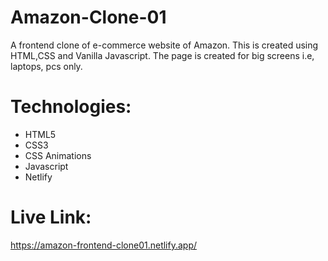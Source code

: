 # Amazon-Clone-01
A frontend clone of e-commerce website of Amazon. This is created using HTML,CSS and Vanilla Javascript. The page is created for big screens i.e, laptops, pcs only.

# Technologies:
* HTML5
* CSS3
* CSS Animations
* Javascript
* Netlify

# Live Link:
https://amazon-frontend-clone01.netlify.app/
